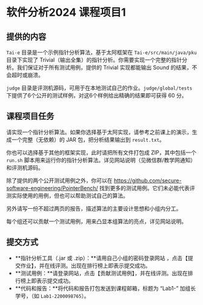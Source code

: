 # 软件分析2024 课程项目1

## 提供的内容

`Tai-e` 目录是一个示例指针分析算法，基于太阿框架在 `Tai-e/src/main/java/pku` 目录下实现了 Trivial（输出全集）的指针分析。你需要实现一个完整的指针分析。我们保证对于所有测试用例，提供的 Trivial 实现都能输出 Sound 的结果，不会超时或崩溃。

`judge` 目录是评测机源码，可用于在本地测试自己的作业。`judge/global/tests` 下提供了6个公开的测试样例，对这6个样例给出精确的结果即可获得 60 分。

## 课程项目任务

请实现一个指针分析算法。如果你选择基于太阿实现，请参考之前课上的演示，生成一个完整（无依赖）的 JAR 包，把分析结果输出到 `result.txt`。

你也可以选择基于其他的框架实现，此时请把所有文件打包成 ZIP，其中包括一个 `run.sh` 脚本用来运行你的指针分析算法。详见网站说明（见微信群/教学网通知）和评测机源码。

除了提供的两个公开测试用例之外，你可以在 https://github.com/secure-software-engineering/PointerBench/ 找到更多的测试用例。它们未必能代表评测实际使用的用例，但也可以帮助测试自己的算法。

另外请写一份不超过两页的报告，描述算法的主要设计思想和小组内分工。

每个组还可以贡献一个测试用例，用来凸显本组算法的亮点，详见网站说明。

## 提交方式

- **指针分析工具（.jar 或 .zip）：**请用自己小组的密码登录网站 ，点击【提交作业】，并在线评测。出现在排行榜上即表示提交成功。
- **测试用例：**请登录网站，点击【贡献测试用例】，并在线评测。出现在排行榜上即表示提交成功。
- **代码和报告：**将代码和报告打包发送到课程邮箱，标题为 “Lab1-” 加组长学号，（如 `Lab1-2200098765`）。

